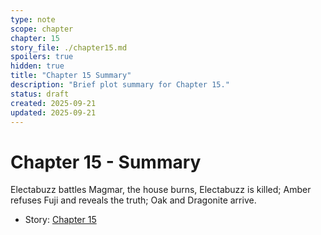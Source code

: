 ```yaml
---
type: note
scope: chapter
chapter: 15
story_file: ./chapter15.md
spoilers: true
hidden: true
title: "Chapter 15 Summary"
description: "Brief plot summary for Chapter 15."
status: draft
created: 2025-09-21
updated: 2025-09-21
---
```


# Chapter 15 - Summary

Electabuzz battles Magmar, the house burns, Electabuzz is killed; Amber refuses Fuji and reveals the truth; Oak and Dragonite arrive.

- Story: [Chapter 15](./chapter15.md)


